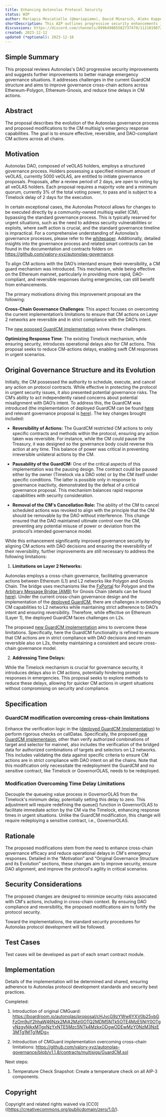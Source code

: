 ```yaml
---
title: Enhancing Autonolas Protocol Security
status: WIP
author: Mariapia Moscatiello (@mariapiamo), David Minarsch, Aleks Kuppermind, Andrey Lebedev
shortDescription: This AIP outlines progressive security enhancements in Autonolas governance, focusing on improving emergency cross-chain actions and reducing CM-selected governance action delays.
discussions: https://discord.com/channels/899649805582737479/1121019872839729152 
created: 2023-12-12
updated (*optional): 2023-12-18
---
```


## Simple Summary

This proposal reviews Autonolas's DAO progressive security improvements and suggests further improvements to better manage emergency governance situations. It addresses challenges in the current GuardCM structure and aims to improve governance cross-chain actions across Ethereum-Polygon, Ethereum-Gnosis, and reduce time delays in CM actions.

## Abstract

The proposal describes the evolution of the Autonolas governance process and proposed modifications to the CM multisig's emergency response capabilities. The goal is to ensure effective, reversible, and DAO-compliant CM actions across all chains.


## Motivation

Autonolas DAO, composed of veOLAS holders, employs a structured governance process.  Holders possessing a specified minimum amount of veOLAS, currently 5000 veOLAS, are entitled to initiate governance proposals. Proposals, after a review period of 2 days, are open to voting by all veOLAS holders. Each proposal requires a majority vote and a minimum quorum, currently 3% of the total voting power, to pass and is subject to a Timelock delay of 2 days for the execution.

In certain exceptional cases, the Autonolas Protocol allows for changes to be executed directly by a community-owned multisig wallet (CM), bypassing the standard governance process. This is typically reserved for urgent situations, such as the need to address security vulnerabilities or exploits, where swift action is crucial, and the standard governance timeline is impractical. For a comprehensive understanding of Autonolas’s governance processes, please refer to the [whitepaper](https://www.autonolas.network/documents/whitepaper/Whitepaper%20v1.0.pdf). Additionally, detailed insights into the governance process and related smart contracts can be found in the documentation and contracts folders on https://github.com/valory-xyz/autonolas-governance.

To align CM actions with the DAO’s intentand ensure their reversibility, a CM guard mechanism was introduced. This mechanism, while being effective on the Ethereum mainnet, particularly in providing more rapid, DAO-compliant, and reversible responses during emergencies, can still benefit from enhancements.

The primary motivations driving this improvement proposal are the following:

**Cross-Chain Governance Challenges**: This aspect focuses on overcoming the current implementation’s limitations to ensure that CM actions on Layer 2 networks are reversible and in strict compliance with the DAO’s intent. 

The [new poposed GuardCM implementation](https://github.com/valory-xyz/autonolas-governance/blob/v1.1.8/contracts/multisigs/GuardCM.sol) solves these challenges.

**Optimizing Response Time**: The existing Timelock mechanism, while ensuring security, introduces operational delays also for CM actions. This proposal seeks to reduce CM-actions delays, enabling swift CM responses in urgent scenarios.


## Original Governance Structure and its Evolution

Initially, the CM possessed the authority to schedule, execute, and cancel any action on protocol contracts. While effective in protecting the protocol in urgent security issues, it also presented potential governance risks. The CM’s ability to act independently raised concerns about potential misalignment with DAO’s intent. To address this, the GuardCM was introduced (the implementation of deployed GuardCM can be found [here]( https://github.com/valory-xyz/autonolas-governance/blob/main/contracts/multisigs/GuardCM.sol) and relevant governance proposal is [here]( https://boardroom.io/autonolas/proposal/cHJvcG9zYWw6YXV0b25vbGFzOm9uY2hhaW46Nzk2MjA2MzI0OTQ2MDM5NTk5OTE4MzE5NjY0OTgyNzgyNjkxMTgxNzYxNTE5Mzc5NTk4MzkxODgwODEwMzY0NzM3NzE3MTg1MTg1MDg=)).
The key changes brought included:

- **Reversibility of Actions:** The GuardCM restricted CM actions to only specific contracts and methods within the protocol, ensuring any action taken was reversible. For instance, while the CM could pause the Treasury, it was designed so the governance body could reverse this action at any time. This balance of power was critical in preventing irreversible unilateral actions by the CM.

- **Pausability of the GuardCM:**  One of the critical aspects of this implementation was the pausing design. The contract could be paused either by the owner (Timelock via a DAO vote) or by the CM itself under specific conditions. The latter is possible only in response to governance inactivity, demonstrated by the defeat of a critical governance proposal. This mechanism balances rapid response capabilities with security consideration.

- **Removal of the CM's Cancellation Role:** The ability of the CM to cancel scheduled actions was revoked to align with the principle that the CM should be removable by the DAO without interference. This change ensured that the DAO maintained ultimate control over the CM, preventing any potential misuse of power or deviation from the protocol’s intended governance model.

While this enhancement significantly improved governance security by aligning CM actions with DAO decisions and ensuring the reversibility of their reversibility, further improvements are still necessary to address the following limitations:

1) **Limitations on Layer 2 Networks:**

Autonolas employs a cross-chain governance, facilitating governance actions between Ethereum (L1) and L2 networks like Polygon and Gnosis Chain. The bridge uses mechanisms like the [FxPortal](https://github.com/0xPolygon/fx-portal/tree/v1.0.5) for Polygon and the [Arbitrary Message Bridge (AMB)](https://docs.gnosischain.com/bridges/tokenbridge/amb-bridge) for Gnosis Chain (details can be found [here]( https://github.com/valory-xyz/autonolas-governance/blob/main/docs/governace_bridge.pdf)). Under the current cross-chain governance design and the implementation of the [deployed GuardCM](https://github.com/valory-xyz/autonolas-governance/blob/v1.1.6/contracts/multisigs/GuardCM.sol), there are challenges in extending CM capabilities to L2 networks while maintaining strict adherence to DAO’s intent and ensuring reversibility. Therefore, while effective on Ethereum (Layer 1), the deployed GuardCM faces challenges on L2s. 

The proposed [new GuardCM implementation](https://github.com/valory-xyz/autonolas-governance/blob/v1.1.8/contracts/multisigs/GuardCM.sol) aims to overcome these limitations. Specifically, here the GuardCM functionality is refined to ensure that CM actions are in strict compliance with DAO decisions and remain reversible also on L2s, thereby maintaining a consistent and secure cross-chain governance model.

2) **Addressing Time Delays:**

While the Timelock mechanism is crucial for governance security, it introduces delays also in CM actions, potentially hindering prompt responses in emergencies. This proposal seeks to explore methods to reduce these delays, allowing for quicker CM actions in urgent situations without compromising on security and compliance.

## Specification

### GuardCM modification overcoming cross-chain limitations

Enhance the verification logic in the ([deployed GuardCM Implementation](https://github.com/valory-xyz/autonolas-governance/blob/v1.1.6/contracts/multisigs/GuardCM.sol)) to perform rigorous checks on callDatas. Specifically, the proposed [new GuardCM implementaion](https://github.com/valory-xyz/autonolas-governance/blob/v1.1.8/contracts/multisigs/GuardCM.sol), other than verify authorized combinations of target and selector for mainnet, also includes the verification of the bridged data for authorized combinations of targets and selectors on L2 networks. This includes validating the data against specific criteria to ensure CM actions are in strict compliance with DAO intent on all the chains. Note that this modification only necessitate the redeployment the GuardCM and no sensitive contract, like Timelock or GovernorOLAS, needs to be redeployed.

### Modification Overcoming Time Delay Limitations

Decouple the queueing value process in GovernorOLAS from the Timelock's minimum delay, potentially setting this delay to zero. This adjustment will require redefining the queue() function in GovernorOLAS to facilitate immediate action by the CM via the Timelock, enhancing response times in urgent situations.  Unlike the GuardCM modification, this change will require redeploying a sensitive contract, i.e., GovernorOLAS.

## Rationale

The proposed modifications stem from the need to enhance cross-chain governance efficacy and reduce operational delays in CM's emergency responses. Detailed in the “Motivation” and “Original Governance Structure and its Evolution” sections, these changes aim to improve security, ensure DAO alignment, and improve the protocol's agility in critical scenarios.

## Security Considerations

The proposed changes are designed to minimize security risks associated with CM's actions, including in cross-chain context. By ensuring DAO compliance and reversibility, the proposed modifications aim to fortify the protocol security.

Toward the implementations, the standard security procedures for Autonolas protocol development will be followed.

## Test Cases
Test cases will be developed as part of each smart contract module.

## Implementation

Details of the implementation will be determined and shared, ensuring adherence to Autonolas protocol development standards and security best practices.

Completed:

1) Introduction of original CMGuard: https://boardroom.io/autonolas/proposal/cHJvcG9zYWw6YXV0b25vbGFzOm9uY2hhaW46Nzk2MjA2MzI0OTQ2MDM5NTk5OTE4MzE5NjY0OTgyNzgyNjkxMTgxNzYxNTE5Mzc5NTk4MzkxODgwODEwMzY0NzM3NzE3MTg1MTg1MDg=

2)  Introduction of CMGuard implementation overcoming cross-chain limitations: https://github.com/valory-xyz/autonolas-governance/blob/v1.1.8/contracts/multisigs/GuardCM.sol

Next steps:

1) Temperature Check Snapshot: Create a temperature check on all AIP-3 components.

## Copyright

Copyright and related rights waived via [CC0]((https://creativecommons.org/publicdomain/zero/1.0/).
